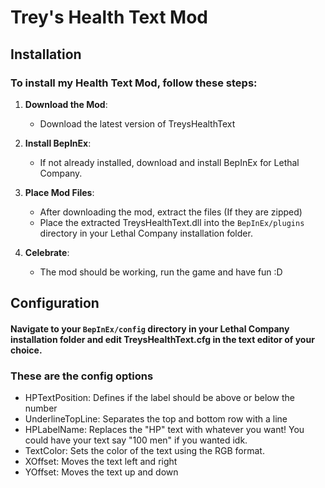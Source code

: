 # Trey's Health Text Mod

## Installation

### To install my Health Text Mod, follow these steps:

1. **Download the Mod**:
   - Download the latest version of TreysHealthText

2. **Install BepInEx**:
   - If not already installed, download and install BepInEx for Lethal Company.

3. **Place Mod Files**:
   - After downloading the mod, extract the files (If they are zipped)
   - Place the extracted TreysHealthText.dll into the `BepInEx/plugins` directory in your Lethal Company installation folder.

4. **Celebrate**:
   - The mod should be working, run the game and have fun :D

## Configuration

#### Navigate to your `BepInEx/config` directory in your Lethal Company installation folder and edit TreysHealthText.cfg in the text editor of your choice.

### These are the config options

- HPTextPosition: Defines if the label should be above or below the number
- UnderlineTopLine: Separates the top and bottom row with a line
- HPLabelName: Replaces the "HP" text with whatever you want! You could have your text say "100 men" if you wanted idk.
- TextColor: Sets the color of the text using the RGB format.
- XOffset: Moves the text left and right
- YOffset: Moves the text up and down

